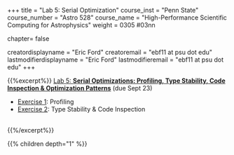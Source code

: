 +++
title = "Lab 5: Serial Optimization"
course_inst = "Penn State"
course_number = "Astro 528"
course_name = "High-Performance Scientific Computing for Astrophysics"
weight = 0305  #03nn

chapter= false

creatordisplayname = "Eric Ford"
creatoremail = "ebf11 at psu dot edu"
lastmodifierdisplayname = "Eric Ford"
lastmodifieremail = "ebf11 at psu dot edu"
+++


{{%excerpt%}}
[Lab 5: **Serial Optimizations:  Profiling, Type Stability, Code Inspection & Optimization Patterns**](https://github.com/PsuAstro528/lab5-start) (due Sept 23)
- [Exercise 1](https://psuastro528.github.io/lab5-start/ex1.html):  Profiling
- [Exercise 2](https://psuastro528.github.io/lab5-start/ex2.html):  Type Stability & Code Inspection
<br />
{{%/excerpt%}}

{{% children depth="1" %}}
